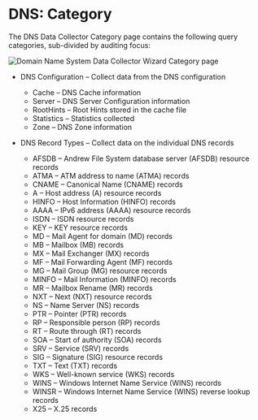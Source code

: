 # DNS: Category

The DNS Data Collector Category page contains the following query categories, sub-divided by auditing focus:

![Domain Name System Data Collector Wizard Category page](/img/product_docs/accessanalyzer/enterpriseauditor/admin/datacollector/adinventory/category.webp)

- DNS Configuration – Collect data from the DNS configuration

  - Cache – DNS Cache information
  - Server – DNS Server Configuration information
  - RootHints – Root Hints stored in the cache file
  - Statistics – Statistics collected
  - Zone – DNS Zone information
- DNS Record Types – Collect data on the individual DNS records

  - AFSDB – Andrew File System database server (AFSDB) resource records
  - ATMA – ATM address to name (ATMA) records
  - CNAME – Canonical Name (CNAME) records
  - A – Host address (A) resource records
  - HINFO – Host Information (HINFO) records
  - AAAA – IPv6 address (AAAA) resource records
  - ISDN – ISDN resource records
  - KEY – KEY resource records
  - MD – Mail Agent for domain (MD) records
  - MB – Mailbox (MB) records
  - MX – Mail Exchanger (MX) records
  - MF – Mail Forwarding Agent (MF) records
  - MG – Mail Group (MG) resource records
  - MINFO – Mail Information (MINFO) records
  - MR – Mailbox Rename (MR) records
  - NXT – Next (NXT) resource records
  - NS – Name Server (NS) records
  - PTR – Pointer (PTR) records
  - RP – Responsible person (RP) records
  - RT – Route through (RT) records
  - SOA – Start of authority (SOA) records
  - SRV – Service (SRV) records
  - SIG – Signature (SIG) resource records
  - TXT – Text (TXT) records
  - WKS – Well-known service (WKS) records
  - WINS – Windows Internet Name Service (WINS) records
  - WINSR – Windows Internet Name Service (WINS) reverse lookup records
  - X25 – X.25 records

